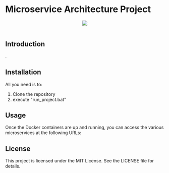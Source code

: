 # Microservice Architecture Project

<div align="center">
  <img src="https://upload.wikimedia.org/wikipedia/commons/f/ff/Logo_ESPRIT_Ariana.jpg"><br><br>
</div>

## Introduction
.

## Installation
All you need is to:
1. Clone the repository
2. execute "run_project.bat"

## Usage
Once the Docker containers are up and running, you can access the various microservices at the following URLs:

## License
This project is licensed under the MIT License. See the LICENSE file for details.
